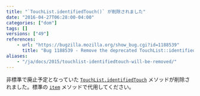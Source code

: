 ```yaml
---
title: "`TouchList.identifiedTouch()` が削除されました"
date: "2016-04-27T06:28:00-04:00"
categories: ["dom"]
tags: []
versions: ["49"]
references:
    - url: "https://bugzilla.mozilla.org/show_bug.cgi?id=1188539"
      title: "Bug 1188539 - Remove the deprecated TouchList::identifiedTouch method"
aliases:
    - "/ja/docs/2015/touchlist-identifiedtouch-will-be-removed/"
---
```

非標準で廃止予定となっていた [`TouchList.identifiedTouch`](https://developer.mozilla.org/docs/Web/API/TouchList/identifiedTouch) メソッドが削除されました。標準の [`item`](https://developer.mozilla.org/docs/Web/API/TouchList/item) メソッドで代用してください。
